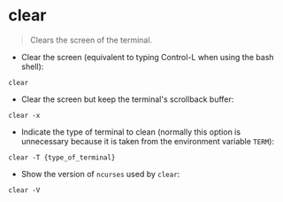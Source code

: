 # clear

> Clears the screen of the terminal.

- Clear the screen (equivalent to typing Control-L when using the bash shell):

`clear`

- Clear the screen but keep the terminal's scrollback buffer:

`clear -x`

- Indicate the type of terminal to clean (normally this option is unnecessary because it is taken from the environment variable `TERM`):

`clear -T {type_of_terminal}`

- Show the version of `ncurses` used by `clear`:

`clear -V`

